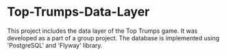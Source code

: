 # Top-Trumps-Data-Layer
This project includes the data layer of the Top Trumps game. It was developed as a part of a group project. The database is implemented using 'PostgreSQL' and 'Flyway' library. 
